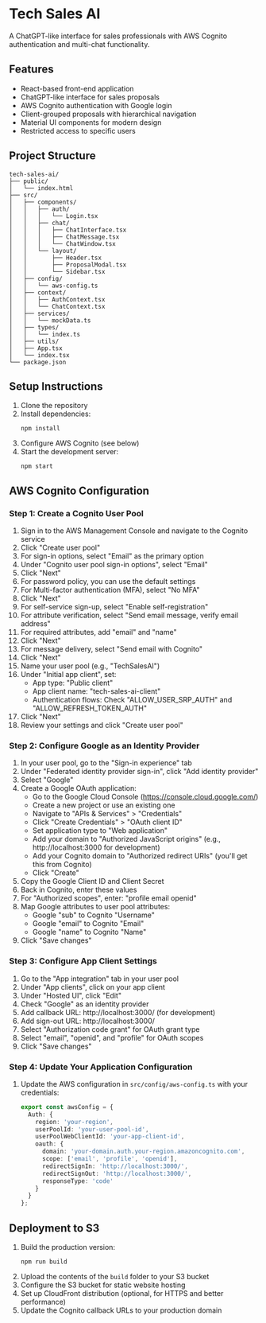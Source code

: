 # Tech Sales AI

A ChatGPT-like interface for sales professionals with AWS Cognito authentication and multi-chat functionality.

## Features

- React-based front-end application
- ChatGPT-like interface for sales proposals
- AWS Cognito authentication with Google login
- Client-grouped proposals with hierarchical navigation
- Material UI components for modern design
- Restricted access to specific users

## Project Structure

```
tech-sales-ai/
├── public/
│   └── index.html
├── src/
│   ├── components/
│   │   ├── auth/
│   │   │   └── Login.tsx
│   │   ├── chat/
│   │   │   ├── ChatInterface.tsx
│   │   │   ├── ChatMessage.tsx
│   │   │   └── ChatWindow.tsx
│   │   └── layout/
│   │       ├── Header.tsx
│   │       ├── ProposalModal.tsx
│   │       └── Sidebar.tsx
│   ├── config/
│   │   └── aws-config.ts
│   ├── context/
│   │   ├── AuthContext.tsx
│   │   └── ChatContext.tsx
│   ├── services/
│   │   └── mockData.ts
│   ├── types/
│   │   └── index.ts
│   ├── utils/
│   ├── App.tsx
│   └── index.tsx
└── package.json
```

## Setup Instructions

1. Clone the repository
2. Install dependencies:
   ```
   npm install
   ```
3. Configure AWS Cognito (see below)
4. Start the development server:
   ```
   npm start
   ```

## AWS Cognito Configuration

### Step 1: Create a Cognito User Pool

1. Sign in to the AWS Management Console and navigate to the Cognito service
2. Click "Create user pool"
3. For sign-in options, select "Email" as the primary option
4. Under "Cognito user pool sign-in options", select "Email"
5. Click "Next"
6. For password policy, you can use the default settings
7. For Multi-factor authentication (MFA), select "No MFA"
8. Click "Next"
9. For self-service sign-up, select "Enable self-registration"
10. For attribute verification, select "Send email message, verify email address"
11. For required attributes, add "email" and "name"
12. Click "Next"
13. For message delivery, select "Send email with Cognito"
14. Click "Next"
15. Name your user pool (e.g., "TechSalesAI")
16. Under "Initial app client", set:
    - App type: "Public client"
    - App client name: "tech-sales-ai-client"
    - Authentication flows: Check "ALLOW_USER_SRP_AUTH" and "ALLOW_REFRESH_TOKEN_AUTH"
17. Click "Next"
18. Review your settings and click "Create user pool"

### Step 2: Configure Google as an Identity Provider

1. In your user pool, go to the "Sign-in experience" tab
2. Under "Federated identity provider sign-in", click "Add identity provider"
3. Select "Google"
4. Create a Google OAuth application:
   - Go to the Google Cloud Console (https://console.cloud.google.com/)
   - Create a new project or use an existing one
   - Navigate to "APIs & Services" > "Credentials"
   - Click "Create Credentials" > "OAuth client ID"
   - Set application type to "Web application"
   - Add your domain to "Authorized JavaScript origins" (e.g., http://localhost:3000 for development)
   - Add your Cognito domain to "Authorized redirect URIs" (you'll get this from Cognito)
   - Click "Create"
5. Copy the Google Client ID and Client Secret
6. Back in Cognito, enter these values
7. For "Authorized scopes", enter: "profile email openid"
8. Map Google attributes to user pool attributes:
   - Google "sub" to Cognito "Username"
   - Google "email" to Cognito "Email"
   - Google "name" to Cognito "Name"
9. Click "Save changes"

### Step 3: Configure App Client Settings

1. Go to the "App integration" tab in your user pool
2. Under "App clients", click on your app client
3. Under "Hosted UI", click "Edit"
4. Check "Google" as an identity provider
5. Add callback URL: http://localhost:3000/ (for development)
6. Add sign-out URL: http://localhost:3000/
7. Select "Authorization code grant" for OAuth grant type
8. Select "email", "openid", and "profile" for OAuth scopes
9. Click "Save changes"

### Step 4: Update Your Application Configuration

1. Update the AWS configuration in `src/config/aws-config.ts` with your credentials:
   ```typescript
   export const awsConfig = {
     Auth: {
       region: 'your-region',
       userPoolId: 'your-user-pool-id',
       userPoolWebClientId: 'your-app-client-id',
       oauth: {
         domain: 'your-domain.auth.your-region.amazoncognito.com',
         scope: ['email', 'profile', 'openid'],
         redirectSignIn: 'http://localhost:3000/',
         redirectSignOut: 'http://localhost:3000/',
         responseType: 'code'
       }
     }
   };
   ```

## Deployment to S3

1. Build the production version:
   ```
   npm run build
   ```
2. Upload the contents of the `build` folder to your S3 bucket
3. Configure the S3 bucket for static website hosting
4. Set up CloudFront distribution (optional, for HTTPS and better performance)
5. Update the Cognito callback URLs to your production domain